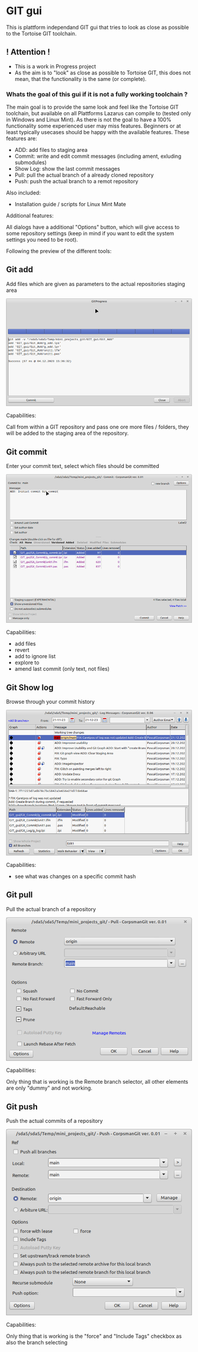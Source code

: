 # GIT gui

This is plattform independand GIT gui that tries to look as close as possible to the Tortoise GIT toolchain.

## ! Attention !
* This is a work in Progress project
* As the aim is to "look" as close as possible to Tortoise GIT, this does not mean, that the functionality is the same (or complete).

### Whats the goal of this gui if it is not a fully working toolchain ?

The main goal is to provide the same look and feel like the Tortoise GIT toolchain, but available on all Plattforms Lazarus can compile to (tested only in Windows and Linux Mint). As there is not the goal to have a 100% functionality some experienced user may miss features. Beginners or at least typically usecases should be happy with the available features. These features are:

 - ADD: add files to staging area
 - Commit: write and edit commit messages (including ament, exluding submodules)
 - Show Log: show the last commit messages
 - Pull: pull the actual branch of a already cloned repository
 - Push: push the actual branch to a remot repository

Also included:

 - Installation guide / scripts for Linux Mint Mate

Additional features:

All dialogs have a additional "Options" button, which will give access to some repository settings (keep in mind if you want to edit the system settings you need to be root).

Following the preview of the different tools:

## Git add

Add files which are given as parameters to the actual repositories staging area

![](add_preview.png)

Capabilities:

Call from within a GIT repository and pass one ore more files / folders, they will be added to the staging area of the repository.

## Git commit

Enter your commit text, select which files should be committed

![](commit_preview.png)

Capabilities:
- add files
- revert
- add to ignore list
- explore to
- amend last commit (only text, not files)

## Git Show log

Browse through your commit history

![](log_preview.png)

Capabilities:
- see what was changes on a specific commit hash

## Git pull

Pull the actual branch of a repository

![](pull_preview.png)

Capabilities:

Only thing that is working is the Remote branch selector, all other elements are only "dummy" and not working.

## Git push

Push the actual commits of a repository

![](push_preview.png)

Capabilities:

Only thing that is working is the "force" and "Include Tags" checkbox as also the branch selecting